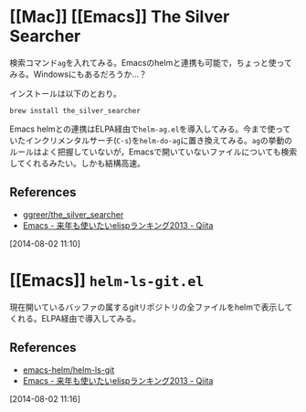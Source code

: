 # [[Mac]] [[Emacs]] The Silver Searcher

検索コマンド`ag`を入れてみる。Emacsのhelmと連携も可能で，ちょっと使ってみる。Windowsにもあるだろうか…？

インストールは以下のとおり。

	brew install the_silver_searcher

Emacs helmとの連携はELPA経由で`helm-ag.el`を導入してみる。今まで使っていたインクリメンタルサーチ(`C-s`)を`helm-do-ag`に置き換えてみる。`ag`の挙動のルールはよく把握していないが，Emacsで開いていないファイルについても検索してくれるみたい。しかも結構高速。

References
----------

* [ggreer/the_silver_searcher](https://github.com/ggreer/the_silver_searcher)
* [Emacs - 来年も使いたいelispランキング2013 - Qiita](http://qiita.com/l3msh0@github/items/97909d6e2c92af3acc00)

[2014-08-02 11:10] 

# [[Emacs]] `helm-ls-git.el`

現在開いているバッファの属するgitリポジトリの全ファイルをhelmで表示してくれる。ELPA経由で導入してみる。

References
----------

* [emacs-helm/helm-ls-git](https://github.com/emacs-helm/helm-ls-git)
* [Emacs - 来年も使いたいelispランキング2013 - Qiita](http://qiita.com/l3msh0@github/items/97909d6e2c92af3acc00)

[2014-08-02 11:16] 

